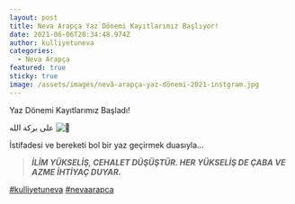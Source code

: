 ```yaml
---
layout: post
title: Neva Arapça Yaz Dönemi Kayıtlarımız Başlıyor!
date: 2021-06-06T20:34:48.974Z
author: kulliyetuneva
categories:
  - Neva Arapça
featured: true
sticky: true
image: /assets/images/nevâ-arapça-yaz-dönemi-2021-i̇nstgram.jpg
---
```

<!--StartFragment-->

Yaz Dönemi Kayıtlarımız Başladı!

على بركة الله ![🌿](https://static.xx.fbcdn.net/images/emoji.php/v9/t1e/1/16/1f33f.png)

İstifadesi ve bereketi bol bir yaz geçirmek duasıyla...

> ***İLİM YÜKSELİŞ, CEHALET DÜŞÜŞTÜR. HER YÜKSELİŞ DE ÇABA VE AZME İHTİYAÇ DUYAR.***

[\#kulliyetuneva](https://www.facebook.com/hashtag/kulliyetuneva?__eep__=6&__cft__[0]=AZVM6VVI7H8IlJ_CdlPYvDfcUg58JuHms1DMBwB6Qwv4IKlczfBVcOYFlKCbKJNwZ-WiuIcE6Z7lShXedHIHGOfkBKSItPEFWZOYonO5vs46q-CHc5dolNIyt1OX-H8vGPw&__tn__=*NK-R) [\#nevaarapca](https://www.facebook.com/hashtag/nevaarapca?__eep__=6&__cft__[0]=AZVM6VVI7H8IlJ_CdlPYvDfcUg58JuHms1DMBwB6Qwv4IKlczfBVcOYFlKCbKJNwZ-WiuIcE6Z7lShXedHIHGOfkBKSItPEFWZOYonO5vs46q-CHc5dolNIyt1OX-H8vGPw&__tn__=*NK-R)

<!--EndFragment-->